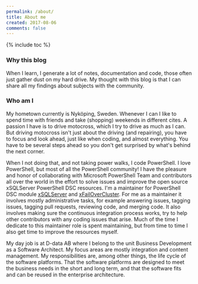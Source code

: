 ```yaml
---
permalink: /about/
title: About me
created: 2017-08-06
comments: false
---
```


{% include toc %}

### Why this blog

When I learn, I generate a lot of notes, documentation and code, those often
just gather dust on my hard drive. My thought with this blog is that I can share
all my findings about subjects with the community.


### Who am I

My hometown currently is Nyköping, Sweden. Whenever I can I like to spend time
with friends and take (shopping) weekends in different cites. A passion I have is
to drive motocross, which I try to drive as much as I can. But driving motocross
isn't just about the driving (and repairing), you have to focus and look ahead,
just like when coding, and almost everything. You have to be several steps ahead
so you don't get surprised by what's behind the next corner.

When I not doing that, and not taking power walks, I code PowerShell.
I love PowerShell, but most of all the PowerShell community! I have the pleasure
and honor of collaborating with Microsoft PowerShell Team and contributors all
over the world in the effort to solve issues and improve the open source
xSQLServer PowerShell DSC resources.
I'm a maintainer for PowerShell DSC module
[xSQLServer](https://github.com/PowerShell/xSQLServer) and
[xFailOverCluster](https://github.com/PowerShell/xFailOverCluster).
For me as a maintainer it involves mostly administrative tasks, for example
answering issues, tagging issues, tagging pull requests, reviewing code, and
merging code. It also involves making sure the continuous integration process
works, try to help other contributors with any coding issues that arise.
Much of the time I dedicate to this maintainer role is spent maintaining, but
from time to time I also get time to improve the resources myself.

My day job is at D-data AB where I belong to the unit Business Development as a
Software Architect.
My focus areas are mostly integration and content management. My responsibilities
are, among other things, the life cycle of the software platforms. That the software
platforms are designed to meet the business needs in the short and long term, and
that the software fits and can be reused in the enterprise architecture.
